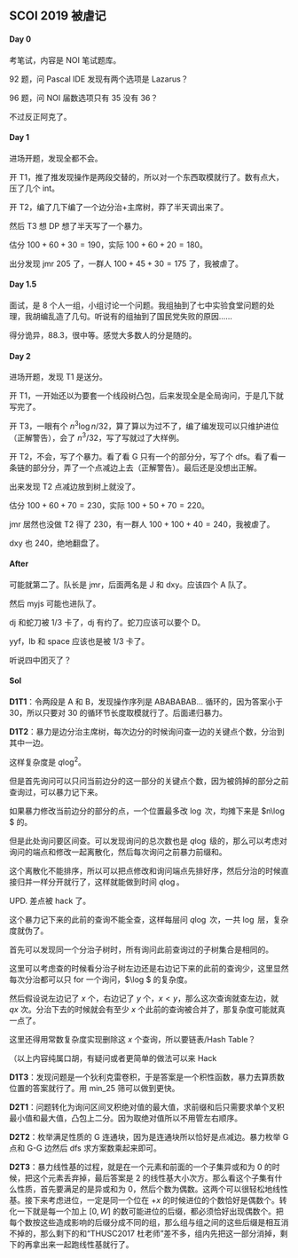 ##  SCOI 2019 被虐记

#### Day 0

考笔试，内容是 NOI 笔试题库。

92 题，问 Pascal IDE 发现有两个选项是 Lazarus？

96 题，问 NOI 届数选项只有 35 没有 36？

不过反正阿克了。

#### Day 1

进场开题，发现全都不会。

开 T1，推了推发现操作是两段交替的，所以对一个东西取模就行了。数有点大，压了几个 int。

开 T2，编了几下编了一个边分治+主席树，莽了半天调出来了。

然后 T3 想 DP 想了半天写了一个暴力。

估分 $100+60+30=190$，实际 $100+60+20=180$。

出分发现 jmr $205$ 了，一群人 $100+45+30=175$ 了，我被虐了。

#### Day 1.5

面试，是 8 个人一组，小组讨论一个问题。我组抽到了七中实验食堂问题的处理，我胡编乱造了几句。听说有的组抽到了国民党失败的原因……

得分诡异，$88.3$，很中等。感觉大多数人的分是随的。

#### Day 2

进场开题，发现 T1 是送分。

开 T1，一开始还以为要套一个线段树凸包，后来发现全是全局询问，于是几下就写完了。

开 T3，一眼有个 $n^3 \log n /32$，算了算以为过不了，编了编发现可以只维护进位（正解警告），会了 $n^3/32$，写了写就过了大样例。

开 T2，不会，写了个暴力。看了看 G 只有一个的部分分，写了个 dfs。看了看一条链的部分分，弄了一个点减边上去（正解警告）。最后还是没想出正解。

出来发现 T2 点减边放到树上就没了。

估分 $100+60+70=230$，实际 $100+50+70=220$。

jmr 居然也没做 T2 得了 $230$，有一群人 $100+100+40=240$，我被虐了。

dxy 也 $240$，绝地翻盘了。

#### After

可能就第二了。队长是 jmr，后面两名是 J 和 dxy。应该四个 A 队了。

然后 myjs 可能也进队了。

dj 和蛇刀被 $1/3$ 卡了，dj 有约了。蛇刀应该可以要个 D。

yyf，lb 和 space 应该也是被 $1/3$ 卡了。

听说四中团灭了？



#### Sol

**D1T1**：令两段是 A 和 B，发现操作序列是 ABABABAB... 循环的，因为答案小于 $30$，所以只要对 $30$ 的循环节长度取模就行了。后面递归暴力。

**D1T2**：暴力是边分治主席树，每次边分的时候询问查一边的关键点个数，分治到其中一边。

这样复杂度是 $q \log^2$。

但是首先询问可以只问当前边分的这一部分的关键点个数，因为被鸽掉的部分之前查询过，可以暴力记下来。

如果暴力修改当前边分的部分的点，一个位置最多改 $\log$ 次，均摊下来是 $n\log $ 的。

但是此处询问要区间查。可以发现询问的总次数也是 $q \log$ 级的，那么可以考虑对询问的端点和修改一起离散化，然后每次询问之前暴力前缀和。

这个离散化不能排序，所以可以把点修改和询问端点先排好序，然后分治的时候直接归并一样分开就行了，这样就能做到时间 $q\log$。

UPD. 差点被 hack 了。

这个暴力记下来的此前的查询不能全查，这样每层问 $q \log$ 次，一共 $\log$ 层，复杂度就伪了。

首先可以发现同一个分治子树时，所有询问此前查询过的子树集合是相同的。

这里可以考虑查的时候看分治子树左边还是右边记下来的此前的查询少，这里显然每次分治都可以只 for 一个询问，$\log $ 的复杂度。

然后假设说左边记了 $x$ 个，右边记了 $y$ 个，$x < y$，那么这次查询就查左边，就 $qx$ 次。分治下去的时候就会有至少 $x$ 个此前的查询被合并了，那复杂度可能就真一点了。

这里还得用常数复杂度实现删除这 $x$ 个查询，所以要链表/Hash Table？

（以上内容纯属口胡，有疑问或者更简单的做法可以来 Hack

**D1T3**：发现问题是一个狄利克雷卷积，于是答案是一个积性函数，暴力去算质数位置的答案就行了。用 min_25 筛可以做到更快。

**D2T1**：问题转化为询问区间叉积绝对值的最大值，求前缀和后只需要求单个叉积最小值和最大值，凸包上二分。因为取绝对值所以不用管左右顺序。

**D2T2**：枚举满足性质的 G 连通块，因为是连通块所以恰好是点减边。暴力枚举 G 点和 G-G 边然后 dfs 求方案数乘起来即可。

**D2T3**：暴力线性基的过程，就是在一个元素和前面的一个子集异或和为 $0$ 的时候，把这个元素丢弃掉，最后答案是 $2$ 的线性基大小次方。那么看这个子集有什么性质，首先要满足的是异或和为 $0$，然后个数为偶数。这两个可以很轻松地线性基。接下来考虑进位，一定是同一个位在 $+x$ 的时候进位的个数恰好是偶数个。转化一下就是每一个加上 $[0,W]$ 的数可能进位的后缀，都必须恰好出现偶数个。把每个数按这些造成影响的后缀分成不同的组，那么组与组之间的这些后缀是相互消不掉的，那么剩下的和“THUSC2017 杜老师”差不多，组内先把这一部分消掉，剩下的再拿出来一起跑线性基就行了。

